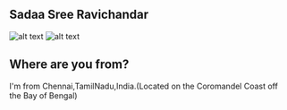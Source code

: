 ## Sadaa Sree Ravichandar
![alt text](https://github.com/illinoistech-itm/sravichandar/blob/master/ITMD-521/Images/Post%20HSB%20Picture.jpg "Sadaa")
![alt text](https://github.com/illinoistech-itm/sravichandar/blob/master/ITMD-521/Images/Independent.jpg "Independent women")
## Where are you from?
I'm from Chennai,TamilNadu,India.(Located on the Coromandel Coast off the Bay of Bengal) 
